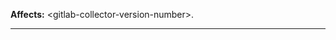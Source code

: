 <!--
   Licensed to the Apache Software Foundation (ASF) under one or more
   contributor license agreements.  See the NOTICE file distributed with
   this work for additional information regarding copyright ownership.
   The ASF licenses this file to You under the Apache License, Version 2.0
   (the "License"); you may not use this file except in compliance with
   the License.  You may obtain a copy of the License at
       http://www.apache.org/licenses/LICENSE-2.0
   Unless required by applicable law or agreed to in writing, software
   distributed under the License is distributed on an "AS IS" BASIS,
   WITHOUT WARRANTIES OR CONDITIONS OF ANY KIND, either express or implied.
   See the License for the specific language governing permissions and
   limitations under the License.
-->
<!--
!!! For Security Vulnerabilities, please go to https://gitter.im/capitalone/Hygieia and find
    an active team memberl, request their email address, and email directly!!!
-->
**Affects:** \<gitlab-collector-version-number>.

---
<!--
Thanks for taking the time to create an issue. Please read the following:

- Questions should be asked on Stack Overflow.
- For bugs, specify affected versions and explain what you are trying to do.
- For enhancements, provide context and describe the problem.

Issue or Pull Request? Create only one, not both. GitHub treats them as the same.
If unsure, start with an issue, and if you submit a pull request later, the
issue will be closed as superseded.
-->

<!--
Committer Agreememnt.
---------------------

We welcome Your interest in Capital One’s Open Source Projects (the “Project”). Any Contributor to the Project 
must accept and sign an Agreement indicating agreement to the license terms below. Except for the license granted 
in this Agreement to Capital One and to recipients of software distributed by Capital One, You reserve all 
right, title, and interest in and to Your Contributions; this Agreement does not impact Your rights to use Your 
own Contributions for any other purpose.

* [Individual Agreement](https://docs.google.com/forms/d/19LpBBjykHPox18vrZvBbZUcK6gQTj7qv1O5hCduAZFU/viewform)
* [Corporate Agreement](https://docs.google.com/forms/d/e/1FAIpQLSeAbobIPLCVZD_ccgtMWBDAcN68oqbAJBQyDTSAQ1AkYuCp_g/viewform?usp=send_form)

This project adheres to the [Open Code of Conduct](https://developer.capitalone.com/single/code-of-conduct/). By 
participating, you are expected to honor this code.

-->